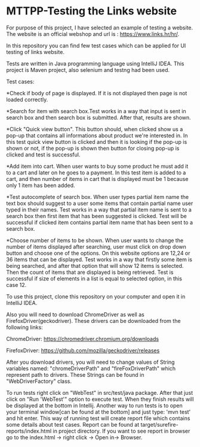 # MTTPP-Testing the Links website

For purpose of this project, I have selected an example of testing a website. The website is an official webshop and url is : https://www.links.hr/hr/.

In this repository you can find few test cases which can be applied for UI testing of links website.

Tests are written in Java programming language using IntelliJ IDEA. This project is Maven project, also selenium and testng had been used. 

Test cases:

*Check if body of page is displayed. If it is not displayed then page is not loaded correctly.

*Search for item with search box.Test works in a way that input is sent in search box and then search box is submitted. After that, results are shown.

*Click "Quick view button". This button should, when clicked show us a pop-up that contains all informations about product we're interested in. In this test quick view button is clicked and then it is looking if the pop-up is shown or not, if the pop-up is shown then button for closing pop-up is clicked and test is successful.

*Add item into cart. When user wants to buy some product he must add it to a cart and later on he goes to a payment. In this test item is added to a cart, and then number of items in cart that is displayed must be 1 because only 1 item has been added.

*Test autocomplete of search box. When user types partial item name the text box should suggest to a user some items that contain partial name user typed in their names. Test works in a way that partial item name is sent to a search box then first item that has been suggested is clicked. Test will be successful if clicked item contains partial item name that has been sent to a search box.

*Choose number of items to be shown. When user wants to change the number of items displayed after searching, user must click on drop down button and choose one of the options. On this website options are 12,24 or 36 items that can be displayed. Test works in a way that firstly some item is being searched, and after that option that will show 12 items is selected. Then the count of items that are displayed is being retrieved. Test is successful if size of elements in a list is equal to selected option, in this case 12.


To use this project, clone this repository on your computer and open it in IntelliJ IDEA.

Also you will need to download ChromeDriver as well as  FirefoxDriver(geckodriver). These drivers can be downloaded from the following links: 

ChromeDriver: https://chromedriver.chromium.org/downloads

FirefoxDriver: https://github.com/mozilla/geckodriver/releases

After you download drivers, you will need to change values of String variables named: "chromeDriverPath" and "fireFoxDriverPath" which represent path to drivers. These Strings can be found in "WebDriverFactory" class.

To run tests right click on "WebTest" in src/test/java package. After that just click on "Run 'WebTest'" option to execute test. When they finish results will be displayed at the bottom in Intellij.
Another way to run tests is to open your terminal window[can be found at the bottom] and just type: 'mvn test' and hit enter. This way of running test will create report file which contains some details about test cases. Report can be found at  target/surefire-reports/index.html in project directory. If you want to see report in browser go to the index.html -> right click -> Open in-> Browser.
